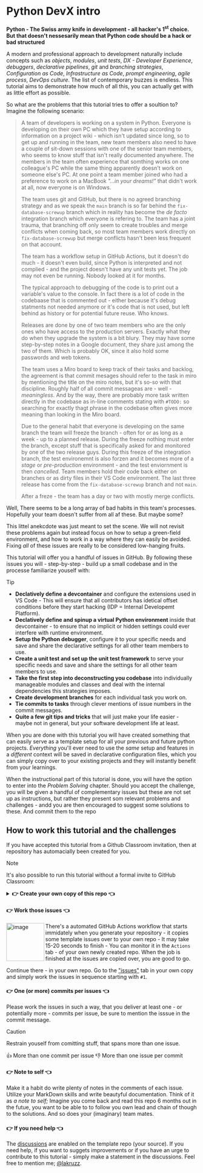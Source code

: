 # Python DevX intro

**Python - The Swiss army knife in development - all hacker's 1<sup>st</sup> choice. But that doesn't nessesarily mean that Python code should be a hack or bad structured**

A modern and professional approach to development naturally include concepts such as _objects_, _modules_, _unit tests_, _DX - Developer Experience_, _debuggers_, _declarative pipelines_, _git_ and _branching strategies_, _Configuration as Code_, _Infrastructure as Code_, _prompt engineering_, _agile process_, _DevOps culture_. The list of contemporary buzzes is endless. This tutorial aims to demonstrate how much of all this, you can actually get with as little effort as possible.

So what are the problems that this tutorial tries to offer a soultion to? Imagine the following scenario:

> A team of developers is working on a system in Python. Everyone is developing on their own PC which they have setup according to information on a project wiki - which isn't updated since long, so to get up and running in the team, new team members also need to have a couple of sit-down sessions with one of the senior team members, who seems to know stuff that isn't really documented anywhere. The members in the team often experience that somthing works on one colleague's PC while the same thing apparently doesn't work on someone else's PC. At one point a team member joined who had a preference to work on a MacBook _"...in your dreams!"_ that didn't work at all, now everyone is on Windows.
>
> The team uses git and GitHub, but there is no agreed branching strategy and as we speak the `main` branch is so far behind the `fix-database-screwup` branch which in reality has become the _de facto_ integration branch which everyone is refering to. The team has a joint trauma, that branching off only seem to create troubles and merge conflicts when coming back, so most team members work directly on `fix-database-screwup` but merge conflicts hasn't been less frequent on that account.
> >
> The team has a workflow setup in GitHub Actions, but it doesn't do much - it doesn't even build, since Python is interpreted and not complied - and the project doesn't have any unit tests yet. The job may not even be running. Nobody looked at it for months.
>
> The typical approach to debugging of the code is to print out a variable's value to the console. In fact there is a lot of code in the codebaase that is commented out - either because it's debug statments not needed anymore or it's code that is not used, but left behind as history or for potential future reuse. Who knows.
> 
> Releases are done by one of two team members who are the only ones who have access to the production servers. Exactly what they do when they upgrade the system is a bit blury. They may have some step-by-step notes in a Google document, they share just among the two of them. Which is probably OK, since it also hold some passwords and web tokens.
>
> The team uses a Miro board to keep track of their tasks and backlog, the agreement is that commit mesages should refer to the task in miro by mentioning the title on the miro notes, but it's so-so with that discipline. Roughly half of all commit messageas are - well - _meaningless_. And by the way, there are probably more task written directly in the codebase as in-line comments stating with `#TODO:` so searching for exactly thagt phrase in the codebase often gives more meaning than looking in the Miro board.
>
> Due to the general habit that everyone is developing on the same branch the team will freeze the branch - often for or as long as a week - up to a planned release. During the freeze nothing must enter the branch, except stuff that is specifically asked for and monitored by one of the two release guys. During this freeze of the integration branch, the test environemnt is also forzen and it becomes more of a _stage_ or _pre-production_ environment - and the test enviornment is then _cancelled_. Team members hold their code back either on branches or as dirty files in their VS Code environment. The last three release has come from the `fix-database-screwup` branch and not `main`.
>
> After a freze - the team has a day or two with mostly merge conflicts.

Well, There seems to be a long array of bad habits in this team's processes. Hopefully your team doesn't suffer from all af these. But maybe some? 

This littel anekcdote was just meant to set the scene. We will not revisit these problems again but instead focus on how to setup a green-field environment, and how to work in a way where they can easily be avoided. Fixing _all_ of these issues are really to be considered low-hanging fruits. 

This tutorial will offer you a handful of issues in GitHub. By following these issues you will - step-by-step - build up a small codebase and in the processe familiarize youself with:
> [!TIP]
> - **Declatively define a devcontainer** and configure the extensions used in VS Code - This will ensure that all contributors has idetical offset conditions before they start hacking (IDP = Internal Developemt Platform).
> - **Declatively define and spinup a virtual Python environment** inside that devcontainer - to ensure that no implicit or hidden settings could ever interfere with runtime environment. 
> - **Setup the Python debugger**, configure it to your specific needs and save and share the declarative settings for all other team members to use.
> - **Create a unit test and set up the unit test framework** to serve your specific needs and save and share the settings for all other team members to use. 
> - **Take the first step into deconstructing you codebase** into individually manageable modules and classes and deal with the internal dependencies this strategies imposes.
> - **Create development branches** for each individual task you work on.
> - **Tie commits to tasks** through clever mentions of issue numbers in the commit messages.
> - **Quite a few git tips and tricks** that will just make your life easier - maybe not in general, but your software development life at least.

When you are done with this tutorial you will have created something that can easily serve as a template setup for all your previous and future python projects. _Everything_ you'll ever need to use the _same_ setup and features in a _different_ context will be saved in declarative configuration files, which you can simply copy over to your existing projects and they will instantly benefit from your learnings.

When the instructional part of this tutorial is done, you will have the option to enter into the _Problem Solving_ chapter. Should you accept the challenge, you will be given a handful of complementary issues but these are not set up as instructions, but rather they present som relevant problems and challenges - andd you are then encouraged to suggest some solutions to these. And commit them to the repo

## How to work this tutorial and the challenges

If you have accepted this tutorial from a Github Classroom invitation, then at repository has automacially been created for you.

>[!NOTE]
>It's also possible to run this tutorial without a formal invite to GitHub Classroom:
> 
><details><summary><b>👉 Create your own copy of this repo 👈</b></summary>
>
>Use this repo as a <code>template</code> 
>
>In the upper right corner find the button [_Use this template`_ and then _Create new repository_](/../../generate "Note that all links in GitHub issues, discussions and .md files opens default in the same tab as your current - so make it a habit to hold down CTRL (Windows & Linux) or ⌘ (Mac) when you click a link")
>
></details>

#### 👉 Work those issues 👈

<img width="100" align="left" alt="image" src="https://user-images.githubusercontent.com/155492/219313640-1328aefb-7695-41d2-bbef-5c5ffe6ab079.png"> There's a automated GitHub Actions workflow that starts immidately when you generate your repository - it copies some template issues over to your own repo - It may take 15-20 seconds to finish - You can monitor it in the `Actions` tab - of your own newly created repo. When the job is finished at the issues are copied over, you are good to go.

Continue there - in your own repo. Go to the ["issues"](../../issues) tab in your own copy and simply work the issues in sequence starting with `#1`.

#### 👉 One (or more) commits per issues 👈
Please work the issues in such a way, that you deliver at least one - or potentially more - commits per issue, be sure to mention the isssue in the commit message. 

>[!CAUTION]
>Restrain youself from comitting stuff,
>that spans more than one issue.
>
>  👍 More than one commit per issue
>  👎 More than one issue per commit

#### 👉 Note to self 👈

Make it a habit do write plenty of notes in the comments of each issue. Utilize your MarkDown skills and write beautyful documentation. Think of it as _a note to self;_ Imagine you come back and read this repo 6 months out in the futue, you want to be able to to follow you own lead and chain of though to the solutions. And so does your (imaginary) team mates.

#### 👉 If you need help 👈
The [discussions](https://github.com/thetechcollective/py-devx-intro/discussions "Note that all links in GitHub issues, discussions and .md files opens default in the same tab as your current - so make it a habit to hold down CTRL (Windows & Linux) or ⌘ (Mac) when you click a link") are enabled on the template repo (your source). If you need help, if you want to suggets improvements or if you have an urge to contribute to this tutorial - simply make a statement in the discussions. Feel free to mention me; [@lakruzz](https://github.com/lakruzz).


